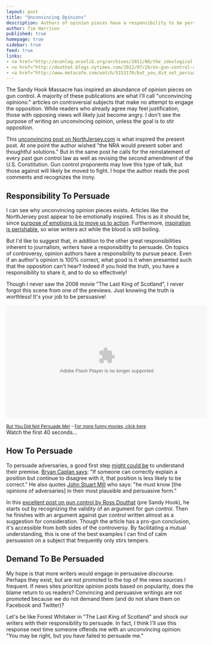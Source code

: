 ```yaml
---
layout: post
title: "Unconvincing Opinions"
description: Authors of opinion pieces have a responsibility to be persuasive. 
author: Tim Harrison
published: true
homepage: true
sidebar: true
feed: true
links:
- <a href="http://econlog.econlib.org/archives/2011/06/the_ideological.html">Bryan Caplan on knowing the opinions of adversaries</a>
- <a href="http://douthat.blogs.nytimes.com/2012/07/26/on-gun-control-and-prohibition/">Ross Douthat on gun control</a>
- <a href="http://www.metacafe.com/watch/5153170/but_you_did_not_persuade_me/">But you did not persuade me!</a>
---
```


The Sandy Hook Massacre has inspired an abundance of opinion pieces on gun control. A majority of these publications are what I'll call "unconvincing opinions:" articles on controversial subjects that make no attempt to engage the opposition. While readers who already agree may feel justification, those with opposing views will likely just become angry. I don't see the purpose of writing an unconvincing opinion, unless the goal is to stir opposition.

This [unconvincing post on NorthJersey.com](http://www.northjersey.com/news/opinions/184586301_The_Record__Gun_sense.html) is what inspired the present post. At one point the author wished "the NRA would present sober and thoughtful solutions." But in the same post he calls for the reinstatement of every past gun control law as well as revising the second amendment of the U.S. Constitution. Gun control proponents may love this type of talk, but those against will likely be moved to fight. I hope the author reads the post comments and recognizes the irony.

## Responsibility To Persuade

I can see why unconvincing opinion pieces exists. Articles like the NorthJersey post appear to be emotionally inspired. This is as it should be, since [purpose of emotions is to move us to action](http://www.psychologytoday.com/blog/intense-emotions-and-strong-feelings/201012/it-or-not-emotions-will-drive-the-decisions-you-mak). Furthermore, [inspiration is perishable](http://scottwb.com/blog/2012/02/09/inspiration-is-perishable/), so wise writers act while the blood is still boiling. 

But I'd like to suggest that, in addition to the other great responsibilities inherent to journalism, writers have a responsibility to persuade. On topics of controversy, opinion authors have a responsibility to pursue peace. Even if an author's opinion is 100% correct, what good is it when presented such that the opposition can't hear? Indeed if you hold the truth, you have a responsibility to share it, and to do so effectively! 

Though I never saw the 2006 movie "The Last King of Scotland", I never forgot this scene from one of the previews. Just knowing the truth is worthless! It's your job to be persuasive!

<div class="breakout mod silence_metacafe">
	<p>
		<embed flashVars="playerVars=autoPlay=no" src="http://www.metacafe.com/fplayer/5153170/but_you_did_not_persuade_me.swf" width="540" height="304" wmode="transparent" allowFullScreen="true" allowScriptAccess="always" name="Metacafe_5153170" pluginspage="http://www.macromedia.com/go/getflashplayer" type="application/x-shockwave-flash"></embed><div style="font-size:12px;"><a href="http://www.metacafe.com/watch/5153170/but_you_did_not_persuade_me/">But You Did Not Persuade Me!</a> - <a href="http://www.metacafe.com/">For more funny movies, click here</a></div>
		<span class="caption">Watch the first 40 seconds...</span>
	</p>
</div>

## How To Persuade

To persuade adversaries, a good first step [might could be](http://www.randomhouse.com/wotd/index.pperl?date=20001120) to understand their premise. [Bryan Caplan says](http://econlog.econlib.org/archives/2011/06/the_ideological.html): "If someone can correctly explain a position but continue to disagree with it, that position is less likely to be correct."  He also quotes [John Stuart Mill](http://www.goodreads.com/quotes/66643-he-who-knows-only-his-own-side-of-the-case) who says: "he must know [the opinions of adversaries] in their most plausible and persuasive form."

In this [excellent post on gun control by Ross Douthat](http://douthat.blogs.nytimes.com/2012/07/26/on-gun-control-and-prohibition/) (pre Sandy Hook), he starts out by recognizing the validity of an argument for gun control. Then he finishes with an argument against gun control written almost as a suggestion for consideration. Though the article has a pro-gun conclusion, it's accessible from both sides of the controversy. By facilitating a mutual understanding, this is one of the best examples I can find of calm persuasion on a subject that frequently only stirs tempers.  

## Demand To Be Persuaded

My hope is that more writers would engage in persuasive discourse. Perhaps they exist, but are not promoted to the top of the news sources I frequent. If news sites prioritize opinion posts based on popularity, does the blame return to us readers? Convincing and persuasive writings are not promoted because we do not demand them (and do not share them on Facebook and Twitter)?

Let's be like Forest Whitaker in "The Last King of Scotland" and shock our writers with their responsibility to persuade. In fact, I think I'll use this response next time someone offends me with an unconvincing opinion: "You may be right, but you have failed to persuade me."
